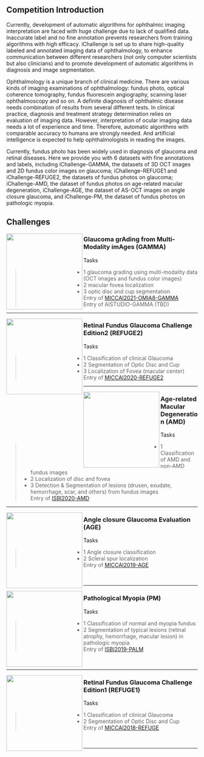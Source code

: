 ## Competition Introduction

Currently, development of automatic algorithms for ophthalmic imaging interpretation are faced with huge challenge due to lack of qualified data. Inaccurate label and no fine annotation prevents researchers from training algorithms with high efficacy. iChallenge is set up to share high-quality labeled and annotated imaging data of ophthalmology, to enhance communication between different researchers (not only computer scientists but also clinicians) and to promote development of automatic algorithms in diagnosis and image segmentation.

Ophthalmology is a unique branch of clinical medicine. There are various kinds of imaging examinations of ophthalmology: fundus photo, optical coherence tomography, fundus fluorescein angiography, scanning laser ophthalmoscopy and so on. A definite diagnosis of ophthalmic disease needs combination of results from several different tests. In clinical practice, diagnosis and treatment strategy determination relies on evaluation of imaging data. However, interpretation of ocular imaging data needs a lot of experience and time. Therefore, automatic algorithms with comparable accuracy to humans are strongly needed. And artificial intelligence is expected to help ophthalmologists in reading the images.

Currently, fundus photo has been widely used in diagnosis of glaucoma and retinal diseases. Here we provide you with 6 datasets with fine annotations and labels, including iChallenge-GAMMA, the datasets of 3D OCT images and 2D fundus color images on glaucoma; iChallenge-REFUGE1 and iChallenge-REFUGE2, the datasets of fundus photos on glaucoma; iChallenge-AMD, the dataset of fundus photos on age-related macular degeneration, iChallenge-AGE, the dataset of AS-OCT images on angle closure glaucoma, and iChallenge-PM, the dataset of fundus photos on pathologic myopia.

## Challenges
<img src = "https://www.zybuluo.com/static/img/logo.png" align = "left" width = "200">

### Glaucoma grAding from Multi-Modality imAges (GAMMA)
Tasks
> * 1 glaucoma grading using multi-modality data (OCT images and fundus color images)
> * 2 macular fovea localization
> * 3 optic disc and cup segmentation   
Entry of [MICCAI2021-OMIA8-GAMMA](https://gamma.grand-challenge.org/Home/)  
Entry of AISTUDIO-GAMMA (TBD)  
------
<img src = "https://www.zybuluo.com/static/img/logo.png" align = "left" width = "200">

### Retinal Fundus Glaucoma  Challenge  Edition2 (REFUGE2)
Tasks
> * 1 Classification of clinical Glaucoma
> * 2 Segmentation of Optic Disc and Cup
> * 3 Localization of Fovea (macular center)  
Entry of [MICCAI2020-REFUGE2](https://refuge.grand-challenge.org/Home2020/)  
------

<img src = "https://www.zybuluo.com/static/img/logo.png" align = "left" width = "200">

### Age-related Macular Degeneration (AMD)
Tasks
> * 1 Classification of AMD and non-AMD fundus images
> * 2 Localization of disc and fovea
> * 3 Detection & Segmentation of lesions (drusen, exudate, hemorrhage, scar, and others) from fundus images  
Entry of [ISBI2020-AMD](https://amd.grand-challenge.org/)
------


<img src = "https://www.zybuluo.com/static/img/logo.png" align = "left" width = "200">

### Angle closure Glaucoma Evaluation (AGE)
Tasks
> * 1 Angle closure classification
> * 2 Scleral spur localization        
Entry of [MICCAI2019-AGE](https://age.grand-challenge.org/) <br/>
<br/>

------     
     
     
<img src = "https://www.zybuluo.com/static/img/logo.png" align = "left" width = "200">

### Pathological Myopia (PM)
Tasks
> * 1 Classification of normal and myopia fundus
> * 2 Segmentation of typical lesions (retinal atrophy, hemorrhage, macular lesion) in pathologic myopia  
Entry of [ISBI2019-PALM](https://palm.grand-challenge.org/)   <br/>
<br/>

------

<img src = "https://www.zybuluo.com/static/img/logo.png" align = "left" width = "200">

### Retinal Fundus Glaucoma  Challenge  Edition1 (REFUGE1)
Tasks
> * 1 Classification of clinical Glaucoma
> * 2 Segmentation of Optic Disc and Cup  
Entry of [MICCAI2018-REFUGE](https://refuge.grand-challenge.org/REFUGE2018/)  <br/>
<br/>

------
